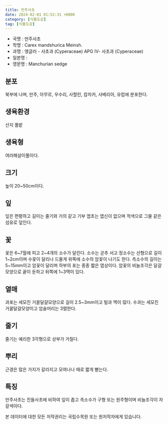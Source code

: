 ```yaml
---
title: 만주사초
date: 2024-02-01 01:52:31 +0800
category: [식물도감]
tag: [식물도감]
---
```




- 국명 : 만주사초
- 학명 : Carex mandshurica Meinsh.
- 과명 : 앵글러 - 사초과 (Cyperaceae) APG Ⅳ- 사초과 (Cyperaceae)
- 일본명 : 
- 영문명 : Manchurian sedge


## 분포
북부에 나며, 만주, 아무르, 우수리, 사할린, 캄차카, 사베리아, 유럽에 분포한다.
## 생육환경
산지 풀밭
## 생육형
여러해살이풀이다.
## 크기
높이 20~50cm이다.
## 잎
잎은 편평하고 길이는 줄기와 거의 같고 기부 엽초는 엽신이 없으며 적색으로 그물 같은 섬유로 덮인다.
## 꽃
꽃은 6~7월에 피고 2~4개의 소수가 달린다. 소수는 곧추 서고 정소수는 선형으로 길이 1~2cm이며 수꽃이 달리나 드물게 위쪽에 소수의 암꽃이 나기도 한다. 측소수의 길이는 5~15mm이고 암꽃이 달리며 하부의 포는 종종 짧은 엽상이다. 암꽃의 비늘조각은 달걀모양으로 끝이 둔하고 뒤쪽에 1~3맥이 있다.
## 열매
과포는 세모진 거꿀달걀모양으로 길이 2.5~3mm이고 털과 맥이 많다. 수과는 세모진 거꿀달걀모양이고 암술머리는 3렬한다.
## 줄기
줄기는 예리한 3각형으로 상부가 거칠다.
## 뿌리
근경은 많은 가지가 갈라지고 모여나나 때로 짧게 뻗는다.
## 특징
만주사초는 진들사초에 비하여 잎이 좁고 측소수가 구형 또는 원주형이며 비늘조각이 자갈색이다.






본 데이터에 대한 모든 저작권리는 국립수목원 또는 원저작자에게 있습니다.
